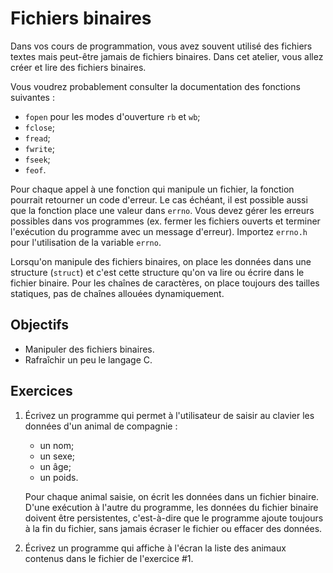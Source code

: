 Fichiers binaires
=================

Dans vos cours de programmation, vous avez souvent utilisé des fichiers textes
mais peut-être jamais de fichiers binaires. Dans cet atelier, vous allez créer
et lire des fichiers binaires.

Vous voudrez probablement consulter la documentation des fonctions suivantes :
* `fopen` pour les modes d'ouverture `rb` et `wb`;
* `fclose`;
* `fread`;
* `fwrite`;
* `fseek`;
* `feof`.

Pour chaque appel à une fonction qui manipule un fichier, la fonction pourrait
retourner un code d'erreur. Le cas échéant, il est possible aussi que la
fonction place une valeur dans `errno`. Vous devez gérer les erreurs possibles
dans vos programmes (ex. fermer les fichiers ouverts et terminer l'exécution du
programme avec un message d'erreur). Importez `errno.h` pour l'utilisation de la
variable `errno`.

Lorsqu'on manipule des fichiers binaires, on place les données dans une
structure (`struct`) et c'est cette structure qu'on va lire ou écrire dans le
fichier binaire. Pour les chaînes de caractères, on place toujours des tailles
statiques, pas de chaînes allouées dynamiquement.

Objectifs
---------

* Manipuler des fichiers binaires.
* Rafraîchir un peu le langage C.

Exercices
---------

1. Écrivez un programme qui permet à l'utilisateur de saisir au clavier les
   données d'un animal de compagnie :
   * un nom;
   * un sexe;
   * un âge;
   * un poids.

   Pour chaque animal saisie, on écrit les données dans un fichier binaire.
   D'une exécution à l'autre du programme, les données du fichier binaire
   doivent être persistentes, c'est-à-dire que le programme ajoute toujours à la
   fin du fichier, sans jamais écraser le fichier ou effacer des données.

2. Écrivez un programme qui affiche à l'écran la liste des animaux contenus dans
   le fichier de l'exercice #1.
